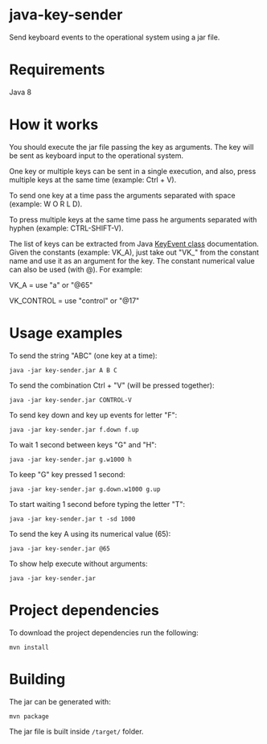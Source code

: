 # java-key-sender
Send keyboard events to the operational system using a jar file.

# Requirements
Java 8

# How it works
You should execute the jar file passing the key as arguments. The key will be sent as keyboard input to the operational system.

One key or multiple keys can be sent in a single execution, and also, press multiple keys at the same time (example: Ctrl + V).

To send one key at a time pass the arguments separated with space (example: W O R L D).

To press multiple keys at the same time pass he arguments separated with hyphen (example: CTRL-SHIFT-V).

The list of keys can be extracted from Java [KeyEvent class]( https://docs.oracle.com/javase/7/docs/api/java/awt/event/KeyEvent.html) documentation. Given the constants (example: VK_A), just take out "VK_" from the constant name and use it as an argument for the key. The constant numerical value can also be used (with @). For example:

VK_A = use "a" or "@65"

VK_CONTROL = use "control" or "@17"

# Usage examples
To send the string "ABC" (one key at a time):

    java -jar key-sender.jar A B C
   
To send the combination Ctrl + "V" (will be pressed together):

    java -jar key-sender.jar CONTROL-V
    
To send key down and key up events for letter "F":

    java -jar key-sender.jar f.down f.up
    
To wait 1 second between keys "G" and "H":

    java -jar key-sender.jar g.w1000 h
    
To keep "G" key pressed 1 second:

    java -jar key-sender.jar g.down.w1000 g.up
    
To start waiting 1 second before typing the letter "T":

    java -jar key-sender.jar t -sd 1000
    
To send the key A using its numerical value (65):

    java -jar key-sender.jar @65
    
To show help execute without arguments:

    java -jar key-sender.jar

# Project dependencies
To download the project dependencies run the following:

    mvn install

# Building
The jar can be generated with:
    
    mvn package
    
The jar file is built inside `/target/` folder.

